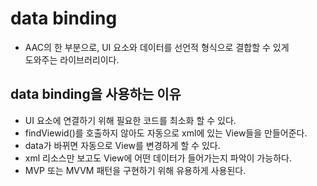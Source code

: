 # data binding

- AAC의 한 부분으로, UI 요소와 데이터를 선언적 형식으로 결합할 수 있게<br> 도와주는 라이브러리이다.

## data binding을 사용하는 이유

- UI 요소에 연결하기 위해 필요한 코드를 최소화 할 수 있다.
- findViewid()를 호출하지 않아도 자동으로 xml에 있는 View들을 만들어준다.
- data가 바뀌면 자동으로 View를 변경하게 할 수 있다.
- xml 리소스만 보고도 View에 어떤 데이터가 들어가는지 파악이 가능하다.
- MVP 또는 MVVM 패턴을 구현하기 위해 유용하게 사용된다.
